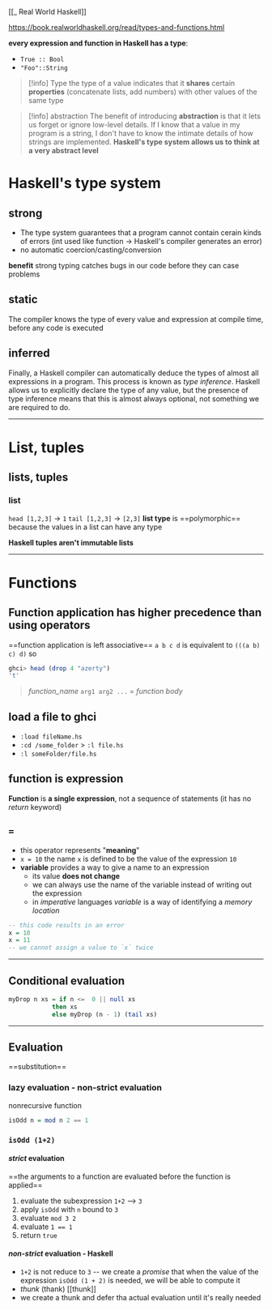 [[_ Real World Haskell]]

https://book.realworldhaskell.org/read/types-and-functions.html


**every expression and function in Haskell has a type**:
- `True :: Bool`
- `"Foo"::String`

>[!info] Type
>the type of a value indicates that it **shares** certain **properties** (concatenate lists, add numbers) with other values of the same type

 >[!info] abstraction
 >The benefit of introducing **abstraction** is that it lets us forget or ignore low-level details.
 >If I know that a value in my program is a string, I don't have to know the intimate details of how strings are implemented.
 >**Haskell's type system allows us to think at a very abstract level**
 
 
# Haskell's type system
## strong
- The type system guarantees that a program cannot contain cerain kinds of errors (int used like function -> Haskell's compiler generates an error)
- no automatic coercion/casting/conversion

**benefit** strong typing catches  bugs in our code before they can case problems


## static
The compiler knows the type of every value and expression at compile time, before any code is executed

## inferred
Finally, a Haskell compiler can automatically deduce the types of almost all expressions in a program. This process is known as _type inference_. Haskell allows us to explicitly declare the type of any value, but the presence of type inference means that this is almost always optional, not something we are required to do.


---
# List, tuples

## lists, tuples
### list
`head [1,2,3]` -> `1`
`tail [1,2,3]` -> `[2,3]`
**list type** is ==polymorphic== because the values in a list can have any type


**Haskell tuples aren't immutable lists**

----
# Functions

## Function application has higher precedence than using operators

==function application is left associative==
	`a b c d` is equivalent to `(((a b) c) d)`
so
```haskell
ghci> head (drop 4 "azerty")
't'
```

> 
> *function_name*  `arg1 arg2 ...`   =   *function body*
> 

## load a file to ghci
- `:load fileName.hs`
- `:cd /some_folder` > `:l file.hs`
- `:l someFolder/file.hs`

## function is expression
**Function** is **a single expression**, not a sequence of statements (it has no *return* keyword)

## ` = ` 
- this operator represents "**meaning**" 
- `x = 10` the name `x` is defined to be the value of the expression `10`
- **variable** provides a way to give a name to an expression
	- its value **does not change**
	- we can always use the name of the variable instead of writing out the expression
	- in *imperative* languages *variable* is a way of identifying a *memory location*
```haskell
-- this code results in an error
x = 10
x = 11
-- we cannot assign a value to `x` twice
```


---
## Conditional evaluation
```haskell
myDrop n xs = if n <=  0 || null xs
			then xs
			else myDrop (n - 1) (tail xs)
```


-----
## Evaluation
==substitution==
### lazy evaluation - non-strict evaluation
nonrecursive function
```haskell
isOdd n = mod n 2 == 1
```

### `isOdd (1+2)`
#### *strict* evaluation
==the arguments to a function are evaluated before the function is applied==
1. evaluate the subexpression `1+2` --> `3`
2. apply `isOdd`  with `n` bound to `3`
3. evaluate `mod 3 2`
4. evaluate `1 == 1`
5. return `true`

#### *non-strict* evaluation - Haskell
- `1+2` is not reduce to `3` -- we create a *promise* that when the value of the expression `isOdd (1 + 2)` is needed, we will be able to compute it
- *thunk* (thank) [[thunk]] 
- we create a thunk and defer tha actual evaluation until it's really needed







